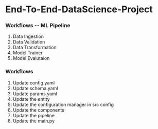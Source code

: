 # End-To-End-DataScience-Project

### Workflows -- ML Pipeline

1. Data Ingestion
2. Data Validation
3. Data Transformation
4. Model Trainer
5. Model Evalutaion

### Workflows

1. Update config.yaml
2. Update schema.yaml
3. Update params.yaml
4. Update the entity
5. Update the configuration manager in src config
6. Update the components
7. Update the pipeline
8. Update the main.py 
